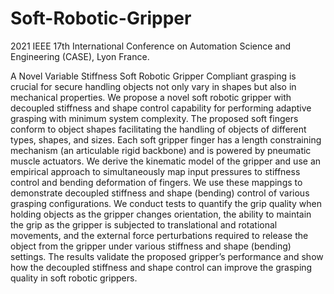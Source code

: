 # Soft-Robotic-Gripper

2021 IEEE 17th International Conference on Automation Science and Engineering (CASE), Lyon France.

A Novel Variable Stiffness Soft Robotic Gripper Compliant grasping is crucial for secure handling objects not only vary in shapes but also in mechanical properties.
We propose a novel soft robotic gripper with decoupled stiffness and shape control capability for performing adaptive grasping with minimum system complexity. The proposed soft fingers conform to object shapes facilitating the handling of objects of different types, shapes, and sizes. Each soft gripper finger has a length constraining mechanism (an articulable rigid backbone) and is powered by pneumatic muscle actuators. We derive the kinematic model of the gripper and use an empirical approach to simultaneously map input pressures to stiffness control and bending deformation of fingers. We use these mappings to demonstrate decoupled stiffness and shape (bending) control of various grasping configurations. We conduct tests to quantify the grip quality when holding objects as the gripper changes orientation, the ability to maintain the grip as the gripper is subjected to translational and rotational movements, and the external force perturbations required to release the object from the gripper under various stiffness and shape (bending) settings. The results validate the proposed gripper’s performance and show how the decoupled stiffness and shape control can improve the grasping quality in soft robotic grippers.
